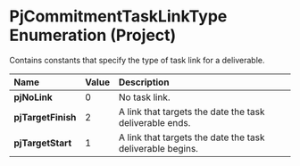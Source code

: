 
# PjCommitmentTaskLinkType Enumeration (Project)

Contains constants that specify the type of task link for a deliverable.



|**Name**|**Value**|**Description**|
|:-----|:-----|:-----|
| **pjNoLink**|0|No task link.|
| **pjTargetFinish**|2|A link that targets the date the task deliverable ends.|
| **pjTargetStart**|1|A link that targets the date the task deliverable begins.|
